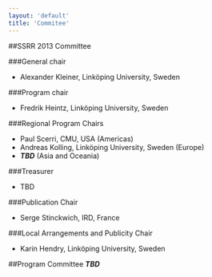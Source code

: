```yaml
---
layout: 'default'
title: 'Commitee'
---
```


##SSRR 2013 Committee

###General chair
 * Alexander Kleiner, Linköping University, Sweden

###Program chair
 * Fredrik Heintz, Linköping University, Sweden

###Regional Program Chairs
 * Paul Scerri, CMU, USA (Americas)
 * Andreas Kolling, Linköping University, Sweden (Europe)
 * ***TBD*** (Asia and Oceania)

###Treasurer
 * TBD

###Publication Chair
 * Serge Stinckwich, IRD, France 

###Local Arrangements and Publicity Chair
 * Karin Hendry, Linköping University, Sweden

##Program Committee
***TBD***
